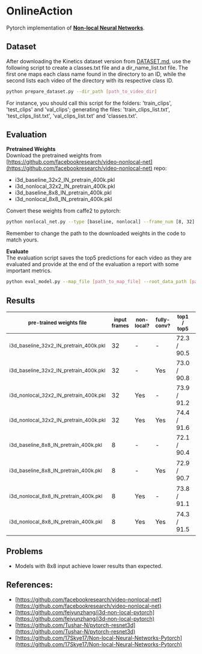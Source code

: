 # OnlineAction
Pytorch implementation of [**Non-local Neural Networks**](https://arxiv.org/abs/1711.07971).

## Dataset
After downloading the Kinetics dataset version from [DATASET.md](https://github.com/facebookresearch/video-nonlocal-net/blob/master/DATASET.md), use the following script to create a classes.txt file and a dir_name_list.txt file. The first one maps each class name found in the directory to an ID, while the second lists each video of the directory with its respective class ID.
```bash
python prepare_dataset.py --dir_path [path_to_video_dir]
```
For instance, you should call this script for the folders: 'train_clips', 'test_clips' and 'val_clips'; generating the files: 'train_clips_list.txt', 'test_clips_list.txt', 'val_clips_list.txt' and 'classes.txt'.


## Evaluation

**Pretrained Weights**  
Download the pretrained weights from [https://github.com/facebookresearch/video-nonlocal-net](https://github.com/facebookresearch/video-nonlocal-net) repo:
- i3d_baseline_32x2_IN_pretrain_400k.pkl
- i3d_nonlocal_32x2_IN_pretrain_400k.pkl
- i3d_baseline_8x8_IN_pretrain_400k.pkl
- i3d_nonlocal_8x8_IN_pretrain_400k.pkl

Convert these weights from caffe2 to pytorch:
```bash
python nonlocal_net.py --type [baseline, nonlocal] --frame_num [8, 32]
```
Remember to change the path to the downloaded weights in the code to match yours.


**Evaluate**                                                                     
The evaluation script saves the top5 predictions for each video as they are evaluated and provide at the end of the evaluation a report with some important metrics.
```bash
python eval_model.py --map_file [path_to_map_file] --root_data_path [path_to_videos_dir] --output_file [output_file_path] --mode [test, val] --weights_file [path_to_pretrained_weights] [--baseline]
```

## Results
| <sub>pre-trained weights file</sub> | <sub>input frames</sub> | <sub>non-local?</sub> | <sub>fully-conv?</sub> | <sub>top1 / top5</sub> | <sub>reported by authors</sub> |
| ----------------------------------- | ----------------------- | --------------------- | ---------------------- | ----------------------- |--------------------------------|
| <sub>i3d_baseline_32x2_IN_pretrain_400k.pkl</sub> | 32 |  -  |  -  | 72.3 / 90.5 | - |
| <sub>i3d_baseline_32x2_IN_pretrain_400k.pkl</sub> | 32 |  -  | Yes | 73.0 / 90.8 | <sub>73.3 / 90.7 (in paper)</sub> |
| <sub>i3d_nonlocal_32x2_IN_pretrain_400k.pkl</sub> | 32 | Yes |  -  | 73.9 / 91.2 | - |
| <sub>i3d_nonlocal_32x2_IN_pretrain_400k.pkl</sub> | 32 | Yes | Yes | 74.4 / 91.6 | <sub>74.9 / 91.6 (in paper)</sub> |
| <sub>i3d_baseline_8x8_IN_pretrain_400k.pkl</sub>  |  8 |  -  |  -  | 72.1 / 90.4 | - |
| <sub>i3d_baseline_8x8_IN_pretrain_400k.pkl</sub>  |  8 |  -  | Yes | 72.9 / 90.7 | <sub>73.4 / 90.9 (in github page)</sub> |
| <sub>i3d_nonlocal_8x8_IN_pretrain_400k.pkl</sub>  |  8 | Yes |  -  | 73.8 / 91.1 | - |
| <sub>i3d_nonlocal_8x8_IN_pretrain_400k.pkl</sub>  |  8 | Yes | Yes | 74.3 / 91.5 | <sub>74.7 / 91.6 (in github page)</sub> |

## Problems
- Models with 8x8 input achieve lower results than expected.

## References:
- [https://github.com/facebookresearch/video-nonlocal-net](https://github.com/facebookresearch/video-nonlocal-net)
- [https://github.com/feiyunzhang/i3d-non-local-pytorch](https://github.com/feiyunzhang/i3d-non-local-pytorch)
- [https://github.com/Tushar-N/pytorch-resnet3d](https://github.com/Tushar-N/pytorch-resnet3d) 
- [https://github.com/17Skye17/Non-local-Neural-Networks-Pytorch](https://github.com/17Skye17/Non-local-Neural-Networks-Pytorch)
